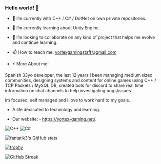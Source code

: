 ### Hello world! 👋

- 🔭 I’m currently with C++ / C# / DotNet on own private repositories.
- 🌱 I’m currently learning about Unity Engine.
- 👯 I’m looking to collaborate on any kind of project that helps me evolve and continue learning.

- 📫 How to reach me: vortexgamingstaff@gmail.com

- ⚡ More About me:

Spanish 33yo developer, the last 12 years i been managing medium sized communities, designing systems and content for online games using C++ / TCP Packets / MySQL DB, created bots for discord to share real time information on chat channels to help investigating bugs/issues.

Im focused, self managed and i love to work hard to my goals.

- A life decicated to technology and learning.

- Our website: - https://vortex-gaming.net/.

![C++](https://img.shields.io/badge/c++-%2300599C.svg?style=for-the-badge&logo=c%2B%2B&logoColor=white)
![C#](https://img.shields.io/badge/c%23-%23239120.svg?style=for-the-badge&logo=c-sharp&logoColor=white)


![fantatik3's GitHub stats](https://github-readme-stats.vercel.app/api?username=fantatik3&count_private=true&show_icons=true&theme=radical)

[![trophy](https://github-profile-trophy.vercel.app/?username=fantatik3&theme=onedark)](https://github.com/fantatik3/github-profile-trophy)

[![GitHub Streak](https://github-readme-streak-stats.herokuapp.com/?user=fantatik3)](https://git.io/streak-stats)
